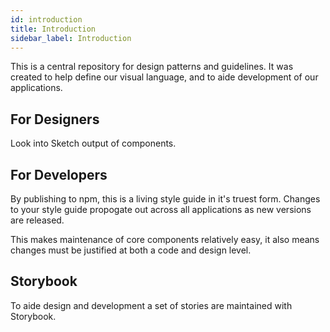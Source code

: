 ```yaml
---
id: introduction
title: Introduction
sidebar_label: Introduction
---
```


This is a central repository for design patterns and guidelines. It was created to help define our visual language, and to aide development of our applications. 

## For Designers
Look into Sketch output of components.

## For Developers
By publishing to npm, this is a living style guide in it's truest form. Changes to your style guide propogate out across all applications as new versions are released. 

This makes maintenance of core components relatively easy, it also means changes must be justified at both a code and design level. 

## Storybook

To aide design and development a set of stories are maintained with Storybook.